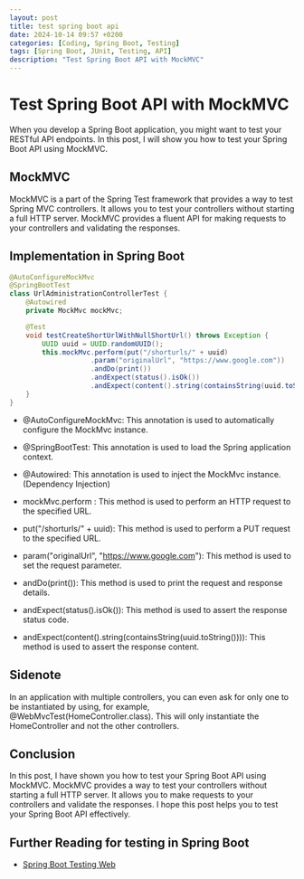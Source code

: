 ```yaml
---
layout: post
title: test spring boot api
date: 2024-10-14 09:57 +0200
categories: [Coding, Spring Boot, Testing]
tags: [Spring Boot, JUnit, Testing, API]
description: "Test Spring Boot API with MockMVC"
---
```

# Test Spring Boot API with MockMVC

When you develop a Spring Boot application, you might want to test your RESTful API endpoints. In this post, I will show you how to test your Spring Boot API using MockMVC.

## MockMVC

MockMVC is a part of the Spring Test framework that provides a way to test Spring MVC controllers. It allows you to test your controllers without starting a full HTTP server. MockMVC provides a fluent API for making requests to your controllers and validating the responses.

## Implementation in Spring Boot

```java
@AutoConfigureMockMvc
@SpringBootTest
class UrlAdministrationControllerTest {  
    @Autowired
    private MockMvc mockMvc;

    @Test
    void testCreateShortUrlWithNullShortUrl() throws Exception {
        UUID uuid = UUID.randomUUID();
        this.mockMvc.perform(put("/shorturls/" + uuid)
                    .param("originalUrl", "https://www.google.com"))
                    .andDo(print())
                    .andExpect(status().isOk())
                    .andExpect(content().string(containsString(uuid.toString())));
    }
}
```
- @AutoConfigureMockMvc: This annotation is used to automatically configure the MockMvc instance.
- @SpringBootTest: This annotation is used to load the Spring application context.
- @Autowired: This annotation is used to inject the MockMvc instance.
(Dependency Injection)

- mockMvc.perform : This method is used to perform an HTTP request to the specified URL.
- put("/shorturls/" + uuid): This method is used to perform a PUT request to the specified URL.
- param("originalUrl", "https://www.google.com"): This method is used to set the request parameter.
- andDo(print()): This method is used to print the request and response details.
- andExpect(status().isOk()): This method is used to assert the response status code.
- andExpect(content().string(containsString(uuid.toString()))): This method is used to assert the response content.

## Sidenote
In an application with multiple controllers, you can even ask for only one to be instantiated by using, for example, @WebMvcTest(HomeController.class). This will only instantiate the HomeController and not the other controllers.

## Conclusion

In this post, I have shown you how to test your Spring Boot API using MockMVC. MockMVC provides a way to test your controllers without starting a full HTTP server. It allows you to make requests to your controllers and validate the responses. I hope this post helps you to test your Spring Boot API effectively.

## Further Reading for testing in Spring Boot
- [Spring Boot Testing Web](https://spring.io/guides/gs/testing-web)
